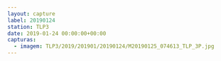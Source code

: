 ```yaml
---
layout: capture
label: 20190124
station: TLP3
date: 2019-01-24 00:00:00+00:00
capturas:
  - imagem: TLP3/2019/201901/20190124/M20190125_074613_TLP_3P.jpg
---
```


